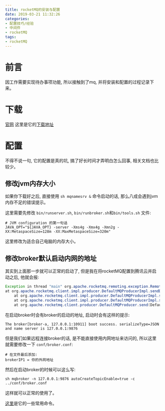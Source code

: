 ```yaml
---
title: rocketMQ的安装与配置 
date: 2019-03-21 11:32:26
categories:
- 配置技巧/经验
- 中间件
- rocketMQ
tags:
- rocketMQ
---
```


# 前言

因工作需要实现待办事项功能, 所以接触到了mq, 并将安装和配置的过程记录下来。

# 下载

[官网](http://rocketmq.apache.org/)
这里是它的[下载地址](http://rocketmq.apache.org/release_notes/release-notes-4.4.0/)

# 配置

不得不说一句, 它的配置是真的坑, 搞了好长时间才弄明白怎么回事, 相关文档也比较少。

## 修改jvm内存大小

如果你下载好之后, 直接使用 `sh mqnamesrv &` 命令启动的话, 那么八成会遇到jvm内存不足的错误提示。

这里需要先修改 `bin/runserver.sh`, `bin/runbroker.sh`和`bin/tools.sh` 文件:

```shell
# JVM configuration 的第一句话
JAVA_OPT="${JAVA_OPT} -server -Xms4g -Xmx4g -Xmn2g -XX:MetaspaceSize=128m -XX:MaxMetaspaceSize=320m"
```

这里修改为适合自己电脑的内存大小。

## 修改broker默认启动内网的地址

其实到上面那一步就可以正常的启动了, 但是我在将rocketMQ配置到腾讯云并启动之后, 他就会报:

```java
Exception in thread "main" org.apache.rocketmq.remoting.exception.RemotingTooMuchRequestException: sendDefaultImpl call timeout
at org.apache.rocketmq.client.impl.producer.DefaultMQProducerImpl.sendDefaultImpl(DefaultMQProducerImpl.java:634)
	at org.apache.rocketmq.client.impl.producer.DefaultMQProducerImpl.send(DefaultMQProducerImpl.java:1279)
	at org.apache.rocketmq.client.impl.producer.DefaultMQProducerImpl.send(DefaultMQProducerImpl.java:1225)
	at org.apache.rocketmq.client.producer.DefaultMQProducer.send(DefaultMQProducer.java:283)
```

在启动broker时会有broker的启动的地址, 启动时会有这样的提示:

```shell
The broker[broker-a, 127.0.0.1:10911] boot success. serializeType=JSON and name server is 127.0.0.1:9876
```

但是我们如果远程连接broker的话, 是不能直接使用内网地址来访问的, 所以这里就需要修改一下 `conf/broker.conf`:

```shell
# 在文件最后添加:
brokerIP1 = 你的外网地址
```

然后在启动broker的时候可以这么写:

```shell
sh mqbroker -n 127.0.0.1:9876 autoCreateTopicEnable=true -c ../conf/broker.conf
```

这样就可以正常的使用了。

[这里](https://blog.csdn.net/gwd1154978352/article/details/80829534)是它的一些常用命令。
